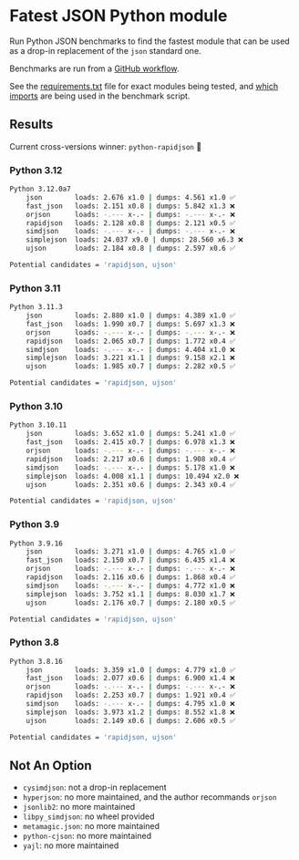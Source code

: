 # Fatest JSON Python module

Run Python JSON benchmarks to find the fastest module that can be used as a drop-in replacement of the `json` standard one.

Benchmarks are run from a [GitHub workflow](.github/workflows/benchmark.yml).

See the [requirements.txt](requirements.txt) file for exact modules being tested, and [which imports](bench-json.py#L9) are being used in the benchmark script.

## Results

Current cross-versions winner: `python-rapidjson` :tada:

### Python 3.12

```bash
Python 3.12.0a7
    json        loads: 2.676 x1.0 | dumps: 4.561 x1.0 ✅
    fast_json   loads: 2.151 x0.8 | dumps: 5.842 x1.3 ❌
    orjson      loads: -.--- x-.- | dumps: -.--- x-.- ❌
    rapidjson   loads: 2.128 x0.8 | dumps: 2.121 x0.5 ✅
    simdjson    loads: -.--- x-.- | dumps: -.--- x-.- ❌
    simplejson  loads: 24.037 x9.0 | dumps: 28.560 x6.3 ❌
    ujson       loads: 2.184 x0.8 | dumps: 2.597 x0.6 ✅

Potential candidates = 'rapidjson, ujson'
```

### Python 3.11

```bash
Python 3.11.3
    json        loads: 2.880 x1.0 | dumps: 4.389 x1.0 ✅
    fast_json   loads: 1.990 x0.7 | dumps: 5.697 x1.3 ❌
    orjson      loads: -.--- x-.- | dumps: -.--- x-.- ❌
    rapidjson   loads: 2.065 x0.7 | dumps: 1.772 x0.4 ✅
    simdjson    loads: -.--- x-.- | dumps: 4.404 x1.0 ❌
    simplejson  loads: 3.221 x1.1 | dumps: 9.158 x2.1 ❌
    ujson       loads: 1.985 x0.7 | dumps: 2.282 x0.5 ✅

Potential candidates = 'rapidjson, ujson'
```

### Python 3.10

```bash
Python 3.10.11
    json        loads: 3.652 x1.0 | dumps: 5.241 x1.0 ✅
    fast_json   loads: 2.415 x0.7 | dumps: 6.978 x1.3 ❌
    orjson      loads: -.--- x-.- | dumps: -.--- x-.- ❌
    rapidjson   loads: 2.217 x0.6 | dumps: 1.908 x0.4 ✅
    simdjson    loads: -.--- x-.- | dumps: 5.178 x1.0 ❌
    simplejson  loads: 4.008 x1.1 | dumps: 10.494 x2.0 ❌
    ujson       loads: 2.351 x0.6 | dumps: 2.343 x0.4 ✅

Potential candidates = 'rapidjson, ujson'
```

### Python 3.9

```bash
Python 3.9.16
    json        loads: 3.271 x1.0 | dumps: 4.765 x1.0 ✅
    fast_json   loads: 2.150 x0.7 | dumps: 6.435 x1.4 ❌
    orjson      loads: -.--- x-.- | dumps: -.--- x-.- ❌
    rapidjson   loads: 2.116 x0.6 | dumps: 1.868 x0.4 ✅
    simdjson    loads: -.--- x-.- | dumps: 4.772 x1.0 ❌
    simplejson  loads: 3.752 x1.1 | dumps: 8.030 x1.7 ❌
    ujson       loads: 2.176 x0.7 | dumps: 2.180 x0.5 ✅

Potential candidates = 'rapidjson, ujson'
```

### Python 3.8

```bash
Python 3.8.16
    json        loads: 3.359 x1.0 | dumps: 4.779 x1.0 ✅
    fast_json   loads: 2.077 x0.6 | dumps: 6.900 x1.4 ❌
    orjson      loads: -.--- x-.- | dumps: -.--- x-.- ❌
    rapidjson   loads: 2.253 x0.7 | dumps: 1.921 x0.4 ✅
    simdjson    loads: -.--- x-.- | dumps: 4.795 x1.0 ❌
    simplejson  loads: 3.973 x1.2 | dumps: 8.552 x1.8 ❌
    ujson       loads: 2.149 x0.6 | dumps: 2.606 x0.5 ✅

Potential candidates = 'rapidjson, ujson'
```

## Not An Option

- `cysimdjson`: not a drop-in replacement
- `hyperjson`: no more maintained, and the author recommands `orjson`
- `jsonlib2`: no more maintained
- `libpy_simdjson`: no wheel provided
- `metamagic.json`: no more maintained
- `python-cjson`: no more maintained
- `yajl`: no more maintained
